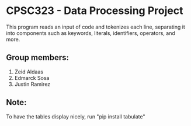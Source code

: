 # CPSC323 - Data Processing Project
This program reads an input of code and tokenizes each line, separating it into components such as keywords, literals, identifiers, operators, and more.

## Group members:
1. Zeid Aldaas
2. Edmarck Sosa
3. Justin Ramirez

## Note:
To have the tables display nicely, run "pip install tabulate"
